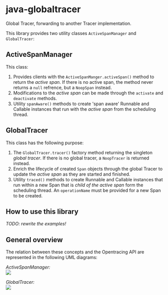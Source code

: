 # java-globaltracer
Global Tracer, forwarding to another Tracer implementation.

This library provides two utility classes `ActiveSpanManager` and `GlobalTracer`:

## ActiveSpanManager
This class:
 1. Provides clients with the `ActiveSpanManger.activeSpan()` method to return the
    _active span_.
    If there is no active span, the method never returns a `null` refrence, but
    a `NoopSpan` instead.
 2. Modifications to the _active span_ can be made through the `activate` 
    and `deactivate` methods.
 3. Utility `spanAware()` methods to create 'span aware' Runnable and Callable instances
    that run with the _active span_ from the scheduling thread.

## GlobalTracer
This class has the following purpose:
 1. The `GlobalTracer.tracer()` factory method returning the singleton _global tracer_.
    If there is no global tracer, a `NoopTracer` is returned instead.
 2. Enrich the lifecycle of created `Span` objects through the global Tracer 
    to update the _active span_ as they are started and finished.
 3. Utility `traced()` methods to create Runnable and Callable instances 
    that run within a new Span that is _child of the active span_ form the scheduling thread.
    An `operationName` must be provided for a new Span to be created.

## How to use this library

  _TODO: rewrite the examples!_


## General overview
The relation between these concepts and the Opentracing API are represented in the following UML diagrams:  

_ActiveSpanManager:_  
<img src="http://plantuml.com/plantuml/png/hLNBRi8m4Bpp5PPwIKN91o14HUc50o2LglUDinXNZXt5XhP2_7ljF4XQygoQIvpLpAntlEiGGeY427KC50bNlefHcWGebyodoYvvu0Cr_EGWafn78v8_46W7D8GAq9eiKj3EWjOWWM5YiQJodBK1m-c5t6aqAsc_94NlXdK_lLMgrnd35UTPbdkt0S6Wvp1r2NotViOSfveIXdXLwfImQKwAXmrAL20afOPs1GHAsMXJ3SxznGSaw2r120W4pjxcUTbfl1Bkb7WvIkcmLNuH-qak3jaUMrbzQldV7AZePHu8qM73fUmuBWqc-rwDwdTkhzAUVLBiikvlA6RiTe2VfcZ4PVRP2DzpoVN1wx2eW0abMHUK2gMnKz2EtYimRsVTako1PE_QuMacvGSqaBKvHa4wtQqaePYtXdXMi1xdVHZEdmSodDUl_393RxkUW37RSok3qK2lMHtPaT95MyvjZ8aTT2KtzZeVK5gnlstmZjGCDQE9TxckRlyBaycyRhgcfBpGHotqyMJo7_EVfSX7_y1391Z5veliEOfG_uv6Q0ugrDy0">  
  
_GlobalTracer:_  
<img src="http://plantuml.com/plantuml/png/dLB1Ri8m3Btp5HPSCWqgxOeG4kkqdNOPq-vkOagcDAcIW3OX_dr9QMbXbA7b45dsUqwUdm40D1RaIkG4qYIc9EqjSgdpX9iGoYp9bSbGmMumWFfmXSx1IvL_3sYoeGgTitCUlUHxkBUKI-V9iWFkRWg7e0VkgoAx2IPOYafXfcZsCMyOefExJdxRQ1s1HsQJEDBshMAfWuRLXI5Tbe-PYm0VNiisKebbYPejmpHrVfIMnEHZh9xBxB2b_YJkMOIcmGxwycDuDhP0FqldOqX3jwsHefSV235YPvnEluxQ9ZenTZAPm_1XU5dt54fhjbAGQqVLl5vlISzI1O3SnhtJoQ8AuvTUKMD-RPgZd7mBPxMINhGxGSShC7uzLndnHDMFq9jUCqQYmHpw_Tde3tD6N17QXL9j8nSbPSQ4Whx5c7yCTmeRrzXLB_Ww60XKbFuRLfAKSEVPWlpQ2FS3">  

